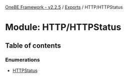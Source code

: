 [OneBE Framework - v2.2.5](../README.md) / [Exports](../modules.md) / HTTP/HTTPStatus

# Module: HTTP/HTTPStatus

## Table of contents

### Enumerations

- [HTTPStatus](../enums/HTTP_HTTPStatus.HTTPStatus.md)
